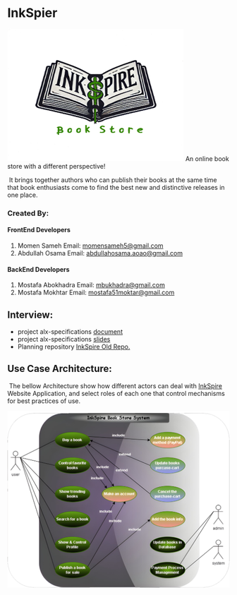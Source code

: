 # InkSpier

<img src="./Main_Logo.png" style="height:300px; width:400px; margin:0; ">
An online book store with a different perspective!

​			It brings together authors who can publish their books at the same time that book enthusiasts come to find the best new and distinctive releases in one place.


### Created By:
#### FrontEnd Developers
1. Momen Sameh Email: momensameh5@gmail.com
2. Abdullah Osama Email: abdullahosama.aoao@gmail.com
#### BackEnd Developers 
1. Mostafa Abokhadra Email: mbukhadra@gmail.com
2. Mostafa Mokhtar Email: mostafa51moktar@gmail.com

## Interview:

- project alx-specifications [document](https://docs.google.com/document/d/1vWEgJNxqc-wJS8SqDh7zGyFvmYb8LB2X2TIWphO5bI4/edit?usp=sharing)
- project alx-specifications [slides](https://docs.google.com/presentation/d/10OOaXtx5DFEFgzb9gkWo6CfTdABnVaAu/edit?usp=sharing&ouid=109549411909019834180&rtpof=true&sd=true)
- Planning repository [InkSpire Old Repo.](https://github.com/mostafa-abokhadra/InkSpire)

## Use Case Architecture:

​			The bellow Architecture show how different actors can deal with [InkSpire]() Website Application, and select roles of each one that control mechanisms for best practices of use.

<img src=".\useCase_Architecture.png" style="height:auto; width:auto; margin:0;">



